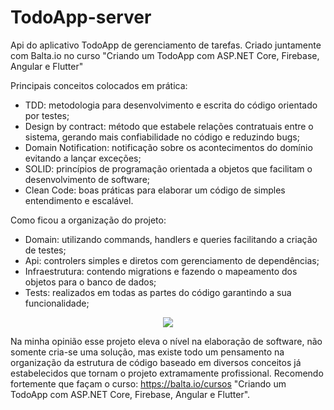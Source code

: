 # TodoApp-server

Api do aplicativo TodoApp de gerenciamento de tarefas. Criado juntamente com Balta.io no curso "Criando um TodoApp com ASP.NET Core, Firebase, Angular e Flutter"

Principais conceitos colocados em prática:
- TDD: metodologia para desenvolvimento e escrita do código orientado por testes;
- Design by contract: método que estabele relações contratuais entre o sistema, gerando mais confiabilidade no código e reduzindo bugs;
- Domain Notification: notificação sobre os acontecimentos do domínio evitando a lançar exceções;
- SOLID: princípios de programação orientada a objetos que facilitam o desenvolvimento de software;
- Clean Code: boas práticas para elaborar um código de simples entendimento e escalável.

Como ficou a organização do projeto:
- Domain: utilizando commands, handlers e queries facilitando a criação de testes;
- Api: controlers simples e diretos com gerenciamento de dependências; 
- Infraestrutura: contendo migrations e fazendo o mapeamento dos objetos para o banco de dados;
- Tests: realizados em todas as partes do código garantindo a sua funcionalidade;

<p align="center">
  <img src="https://github.com/VrMagal/TodoApp-server/assets/117487070/67f38646-3643-4520-8ed2-5b7fb30fa622">
</p>

Na minha opinião esse projeto eleva o nível na elaboração de software,
não somente cria-se uma solução, mas existe todo um pensamento na organização 
da estrutura de código baseado em diversos conceitos já estabelecidos que tornam o projeto extramamente profissional. Recomendo fortemente que façam o curso: https://balta.io/cursos "Criando um TodoApp com ASP.NET Core, Firebase, Angular e Flutter".

